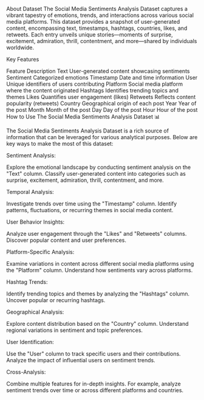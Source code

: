 About Dataset
The Social Media Sentiments Analysis Dataset captures a vibrant tapestry of emotions, trends, and interactions across various social media platforms. This dataset provides a snapshot of user-generated content, encompassing text, timestamps, hashtags, countries, likes, and retweets. Each entry unveils unique stories—moments of surprise, excitement, admiration, thrill, contentment, and more—shared by individuals worldwide.

Key Features

Feature	Description
Text	User-generated content showcasing sentiments
Sentiment	Categorized emotions
Timestamp	Date and time information
User	Unique identifiers of users contributing
Platform	Social media platform where the content originated
Hashtags	Identifies trending topics and themes
Likes	Quantifies user engagement (likes)
Retweets	Reflects content popularity (retweets)
Country	Geographical origin of each post
Year	Year of the post
Month	Month of the post
Day	Day of the post
Hour	Hour of the post
How to Use The Social Media Sentiments Analysis Dataset 📊

The Social Media Sentiments Analysis Dataset is a rich source of information that can be leveraged for various analytical purposes. Below are key ways to make the most of this dataset:

Sentiment Analysis:

Explore the emotional landscape by conducting sentiment analysis on the "Text" column.
Classify user-generated content into categories such as surprise, excitement, admiration, thrill, contentment, and more.

Temporal Analysis:

Investigate trends over time using the "Timestamp" column.
Identify patterns, fluctuations, or recurring themes in social media content.

User Behavior Insights:

Analyze user engagement through the "Likes" and "Retweets" columns.
Discover popular content and user preferences.

Platform-Specific Analysis:

Examine variations in content across different social media platforms using the "Platform" column.
Understand how sentiments vary across platforms.

Hashtag Trends:

Identify trending topics and themes by analyzing the "Hashtags" column.
Uncover popular or recurring hashtags.

Geographical Analysis:

Explore content distribution based on the "Country" column.
Understand regional variations in sentiment and topic preferences.

User Identification:

Use the "User" column to track specific users and their contributions.
Analyze the impact of influential users on sentiment trends.

Cross-Analysis:

Combine multiple features for in-depth insights.
For example, analyze sentiment trends over time or across different platforms and countries.
